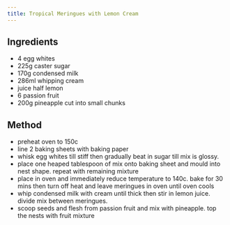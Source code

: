 ```yaml
---
title: Tropical Meringues with Lemon Cream
---
```


## Ingredients

-   4 egg whites
-   225g caster sugar
-   170g condensed milk
-   286ml whipping cream
-   juice half lemon
-   6 passion fruit
-   200g pineapple cut into small chunks

## Method

-   preheat oven to 150c
-   line 2 baking sheets with baking paper
-   whisk egg whites till stiff then gradually beat in sugar till mix is glossy.
-   place one heaped tablespoon of mix onto baking sheet and mould into nest shape. repeat with remaining mixture
-   place in oven and immediately reduce temperature to 140c. bake for 30 mins then turn off heat and leave meringues in oven until oven cools
-   whip condensed milk with cream until thick then stir in lemon juice. divide mix between meringues.
-   scoop seeds and flesh from passion fruit and mix with pineapple. top the nests with fruit mixture
